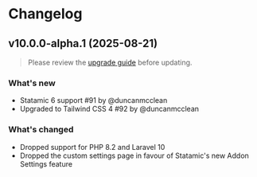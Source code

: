 # Changelog

## v10.0.0-alpha.1 (2025-08-21)

> Please review the [upgrade guide](https://statamic.com/addons/duncanmcclean/cookie-notice/docs#upgrading-from-v9x-to-v10x) before updating. 

### What's new
- Statamic 6 support #91 by @duncanmcclean
- Upgraded to Tailwind CSS 4 #92 by @duncanmcclean

### What's changed
- Dropped support for PHP 8.2 and Laravel 10
- Dropped the custom settings page in favour of Statamic's new Addon Settings feature